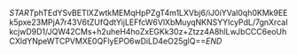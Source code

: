 $START$phTEdYSvBETlXZwtkMEMqHpPZgT4m1LXVbj6/iJ0iYVal0qh0KMk9EEk5pxe23MPjA7r43V6tZUfQdtYijLEFfcW6VlXbMuyqNKNSYYlcyPdL/7gnXrcaIkcjwD9D1/JQW42CMs+h2uheH4hoZxEGKk30z+Ztzz4A8hlLwJbCCC6eoUhCXldYNpeWTCPVMXE0QFlyEPO6wDiLD4eO25glQ==$END$